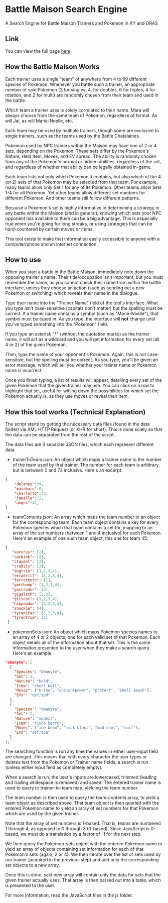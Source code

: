 # Battle Maison Search Engine

A Search Engine for Battle Maison Trainers and Pokemon in XY and ORAS

## Link

You can view the full page <a href="https://dshepsis.github.io/BattleMaisonSearch/">here</a>.

## How the Battle Maison Works

Each trainer uses a single "team" of anywhere from 4 to 99 different species of Pokemon. Whenever you battle such a trainer, an appropriate number of said Pokemon (3 for singles, 4, for doubles, 6 for triples, 4 for rotation, and 2 for multi) are randomly chosen from their team and used in the battle.

Which team a trainer uses is solely correlated to their name. Mara will always choose from the same team of Pokemon, regardless of format. As will Jai, as will Marie-Noelle, etc.

Each team may be used by multiple trainers, though some are exclusive to single trainers, such as the teams used by the Battle Chatelaines.

Pokemon used by NPC trainers within the Maison may have one of 2 or 4 sets, depending on the Pokemon. These sets differ by the Pokemon's Nature, Held Item, Moves, and EV spread. The ability is randomly chosen from any of the Pokemon's normal or hidden abilities, regardless of the set, and regardless of whether that ability can be legally obtained in-game.

Each team lists not only which Pokemon it contains, but also which of the 4 (or 2) sets of that Pokemon may be selected from that team. For example, many teams allow only Set 1 for any of its Pokemon. Other teams allow Sets 1-4 for all Pokemon. Yet other teams allow different set numbers for different Pokemon. And other teams still follow different patterns.

Because a Pokemon's set is highly informative in determining a strategy in any battle within the Maison (and in general), knowing which sets your NPC opponent has available to them can be a big advantage. This is especially true when you're going for long streaks, or using strategies that can be hard-countered by certain moves or items.

This tool exists to make that information easily accessible to anyone with a computer/phone and an internet connection.

## How to use

When you start a battle in the Battle Maison, immediately note down the opposing trainer's name. Their title/occupation isn't important, but you must remember the name, as you cannot check their name from within the battle interface, unless they choose an action (such as sending out a new Pokemon or switching) which reveals their name in the dialogue.

Type their name into the "Trainer Name" field of the tool's interface. What you type isn't case-sensitive (capitals don't matter) but the spelling must be correct. If a trainer name contains a symbol (such as "Marie-Noelle"), that symbol must be typed in. As you type, the interface will **not** change until you've typed something into the "Pokemon" field.

If you type an asterisk "\*" (without the quotation marks) as the trainer name, it will act as a wildcard and you will get information for every set (all 4 or 2) of the given Pokemon.

Then, type the name of your opponent's Pokemon. Again, this is not case-sensitive, but the spelling must be correct. As you type, you'll be given an error message, which will tell you whether your trainer name or Pokemon name is incorrect.

Once you finish typing, a list of results will appear, detailing every set of the given Pokemon that the given trainer may use. You can click on a row to highlight that set, useful for witling down the possibilities for which set the Pokemon actually is, as they use moves or reveal their item.

## How this tool works (Technical Explanation)

The script starts by getting the necessary data files (found in the data folder) via XML HTTP Request (or XHR for short). This is done solely so that the data can be separated from the rest of the script.

The data files are 3 separate JSON files, which each represent different data.

 * trainerToTeam.json: An object which maps a trainer name to the number of the team used by that trainer. The number for each team is arbitrary, but is between 0 and 73 inclusive. Here's an excerpt:
 ```json
 {
     "delaney":39,
     "masaharu":0,
     "charlotte":73,
     "jamille":72,
     "angus":41,
 }
```

 * teamContents.json: An array which maps the team number to an object for the corresponding team. Each team object contains a key for every Pokemon species which that team contains a set for, mapping to an array of the set numbers (between 1 and 4 inclusive) for each Pokemon. Here's an example of one such team object, this one for team 45:
 ```json
 {
    "aurorus": [2],
    "carbink": [2],
    "claydol": [2],
    "cradily": [3],
    "dugtrio": [1,2,3,4],
    "excadrill": [1,2,3,4],
    "ferrothorn": [1],
    "garchomp": [1,2,3,4],
    "gastrodon": [3],
    "gigalith": [2,3],
    "gliscor": [1,2,3,4],
    "hippowdon": [1,2,3,4],
    "shuckle": [4],
    "tyranitar": [1,2,3,4],
    "tyrantrum": [2]
  }
```

* pokemonSets.json: An object which maps Pokemon species names to an array of 4 or 2 objects, one for each valid set of that Pokemon. Each object details all of the information about that set. This is the same information presented to the user when they make a search query. Here's an example:
```json
"omanyte": [
  {
    "Species": "Omanyte",
    "Set": 1,
    "Nature": "bold",
    "Item": "shell bell",
    "Moves": ["brine", "ancientpower", "protect", "shell smash"],
    "EVs": "def/spd"
  },
  {
    "Species": "Omanyte",
    "Set": 2,
    "Nature": "modest",
    "Item": "rindo berry",
    "Moves": ["ice beam", "rock blast", "mud shot", "surf"],
    "EVs": "def/spa"
  }
],
```

The searching function is run any time the values in either user-input field are changed. This means that with every character the user types or deletes text from the Pokemon or Trainer name fields, a search is run (unless either input field as completely empty).

When a search is run, the user's inputs are lowercased, trimmed (leading and trailing whitespace is removed) and saved. The entered trainer name is used to query to trainer-to-team map, yielding the team number.

The team number is then used to query the team-contents array, to yield a team object as described above. That team object is then queried with the entered Pokemon name to yield an array of set numbers for that Pokemon which are used by the given trainer.

Note that the array of set numbers is 1-based. That is, teams are numbered 1 through 4, as opposed to 0 through 3 (0-based). Since JavaScript is 0-based, we must do a translation by a factor of -1 for the next step.

We then query the Pokemon-sets object with the entered Pokemon name to yield an array of objects containing set information for each of that Pokemon's sets (again, 2 or 4). We then iterate over the list of sets used by our trainer (acquired in the previous step) and add only the corresponding set objects to a new array.

Once this is done, said new array will contain only the data for sets that the given trainer actually uses. That array is then parsed out into a table, which is presented to the user.

For more information, read the JavaScript files in the js folder.
